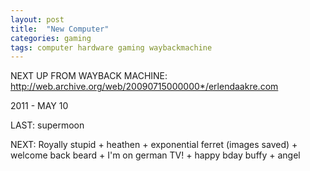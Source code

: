 ```yaml
---
layout: post
title:  "New Computer"
categories: gaming
tags: computer hardware gaming waybackmachine
---
```


NEXT UP FROM WAYBACK MACHINE:
http://web.archive.org/web/20090715000000*/erlendaakre.com


2011 - MAY 10

LAST: supermoon

NEXT: Royally stupid + heathen + exponential ferret (images saved) + welcome back beard + I'm on german TV! + happy bday buffy + angel 
